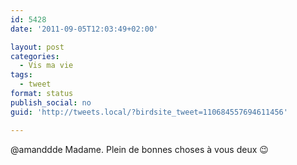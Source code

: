 ```yaml
---
id: 5428
date: '2011-09-05T12:03:49+02:00'

layout: post
categories:
  - Vis ma vie
tags:
  - tweet
format: status
publish_social: no
guid: 'http://tweets.local/?birdsite_tweet=110684557694611456'

---
```


@amanddde Madame. Plein de bonnes choses à vous deux 😉
